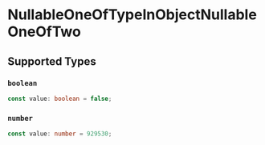 # NullableOneOfTypeInObjectNullableOneOfTwo


## Supported Types

### `boolean`

```typescript
const value: boolean = false;
```

### `number`

```typescript
const value: number = 929530;
```

